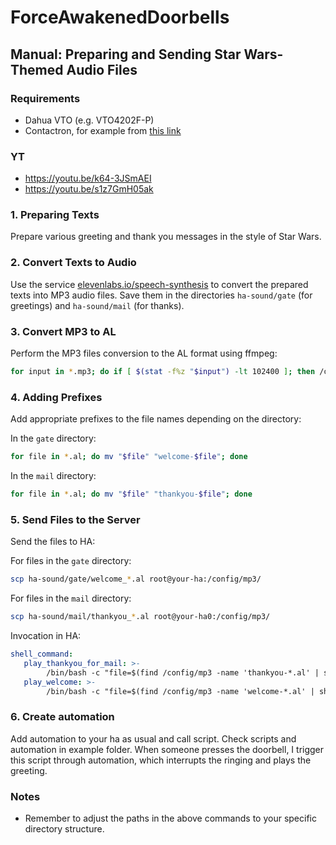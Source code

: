 # ForceAwakenedDoorbells
## Manual: Preparing and Sending Star Wars-Themed Audio Files

### Requirements
- Dahua VTO (e.g. VTO4202F-P)
- Contactron, for example from [this link](https://a.aliexpress.com/_mNvNBtk)

### YT 

* https://youtu.be/k64-3JSmAEI
* https://youtu.be/s1z7GmH05ak

### 1. Preparing Texts

Prepare various greeting and thank you messages in the style of Star Wars.

### 2. Convert Texts to Audio
Use the service [elevenlabs.io/speech-synthesis](https://elevenlabs.io/speech-synthesis) to convert the prepared texts into MP3 audio files. Save them in the directories `ha-sound/gate` (for greetings) and `ha-sound/mail` (for thanks).

### 3. Convert MP3 to AL
Perform the MP3 files conversion to the AL format using ffmpeg:

```bash
for input in *.mp3; do if [ $(stat -f%z "$input") -lt 102400 ]; then /opt/homebrew/bin/ffmpeg -i "$input" -c:a pcm_alaw -ac 1 -ar 8000 -sample_fmt s16 "${input%.*}.al"; fi; done
```

### 4. Adding Prefixes
Add appropriate prefixes to the file names depending on the directory:

In the `gate` directory:

```bash
for file in *.al; do mv "$file" "welcome-$file"; done
```

In the `mail` directory:

```bash
for file in *.al; do mv "$file" "thankyou-$file"; done
```

### 5. Send Files to the Server
Send the files to HA:

For files in the `gate` directory:

```bash
scp ha-sound/gate/welcome_*.al root@your-ha:/config/mp3/
```

For files in the `mail` directory:

```bash
scp ha-sound/mail/thankyou_*.al root@your-ha0:/config/mp3/
```

Invocation in HA:

```yaml
shell_command:
   play_thankyou_for_mail: >-
        /bin/bash -c "file=$(find /config/mp3 -name 'thankyou-*.al' | shuf -n 1); echo $file; /usr/bin/curl -vvv -F "file=@$file;type=Audio/G.711A" -H "Content-Type: Audio/G.711A" "http://u:p@10.6.0.12/cgi-bin/audio.cgi?action=postAudio&httptype=singlepart&channel=1" --speed-limit 1 --speed-time 1;"
   play_welcome: >-
        /bin/bash -c "file=$(find /config/mp3 -name 'welcome-*.al' | shuf -n 1); echo $file; /usr/bin/curl -vvv -F "file=@$file;type=Audio/G.711A" -H "Content-Type: Audio/G.711A" "http://u:p@10.6.0.12/cgi-bin/audio.cgi?action=postAudio&httptype=singlepart&channel=1" --speed-limit 1 --speed-time 1;"
```

### 6. Create automation 

Add automation to your ha as usual and call script. Check scripts and automation in example folder.
When someone presses the doorbell, I trigger this script through automation, which interrupts the ringing and plays the greeting.


### Notes
- Remember to adjust the paths in the above commands to your specific directory structure.
